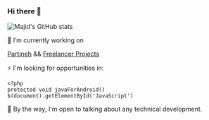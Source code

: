 ### Hi there 👋

![Majid's GitHub stats](https://github-readme-stats.vercel.app/api?username=majidend&show_icons=true&theme=radical)

🔭 I’m currently working on

[Partineh](https://partineh.com) && [Freelancer Projects](https://majid.codes) 

⚡ I'm looking for opportunities in:

    <?php
    protected void javaForAndroid()
    $(document).getElementById('JavaScript')
    
💬 By the way, I'm open to talking about any technical development.

